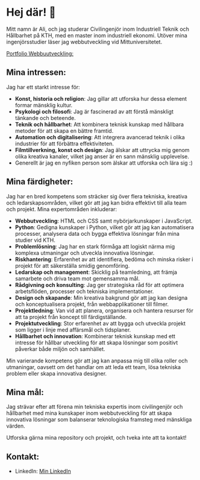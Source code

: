 # Hej där! 👋

Mitt namn är Ali, och jag studerar Civilingenjör inom Industriell Teknik och Hållbarhet på KTH, med en master inom industriell ekonomi. Utöver mina ingenjörsstudier läser jag webbutveckling vid Mittuniversitetet.

[Portfolio Webbuutveckling:](https://www.linkedin.com/in/ali-mohammad-a0786061m/)

## Mina intressen:
Jag har ett starkt intresse för:
- **Konst, historia och religion**: Jag gillar att utforska hur dessa element formar mänsklig kultur.
- **Psykologi och filosofi**: Jag är fascinerad av att förstå mänskligt tänkande och beteende.
- **Teknik och hållbarhet**: Att kombinera teknisk kunskap med hållbara metoder för att skapa en bättre framtid.
- **Automation och digitalisering**: Att integrera avancerad teknik i olika industrier för att förbättra effektiviteten.
- **Filmtillverkning, konst och design**: Jag älskar att uttrycka mig genom olika kreativa kanaler, vilket jag anser är en sann mänsklig upplevelse.
- Generellt är jag en nyfiken person som älskar att utforska och lära sig :)

## Mina färdigheter:
Jag har en bred kompetens som sträcker sig över flera tekniska, kreativa och ledarskapsområden, vilket gör att jag kan bidra effektivt till alla team och projekt. Mina expertområden inkluderar:

- **Webbutveckling**: HTML och CSS samt nybörjarkunskaper i JavaScript.
- **Python**: Gedigna kunskaper i Python, vilket gör att jag kan automatisera processer, analysera data och bygga effektiva lösningar från mina studier vid KTH.
- **Problemlösning**: Jag har en stark förmåga att logiskt närma mig komplexa utmaningar och utveckla innovativa lösningar.
- **Riskhantering**: Erfarenhet av att identifiera, bedöma och minska risker i projekt för att säkerställa smidig genomföring.
- **Ledarskap och management**: Skicklig på teamledning, att främja samarbete och driva team mot gemensamma mål.
- **Rådgivning och konsulting**: Jag ger strategiska råd för att optimera arbetsflöden, processer och tekniska implementationer.
- **Design och skapande**: Min kreativa bakgrund gör att jag kan designa och konceptualisera projekt, från webbapplikationer till filmer.
- **Projektledning**: Van vid att planera, organisera och hantera resurser för att ta projekt från koncept till färdigställande.
- **Projektutveckling**: Stor erfarenhet av att bygga och utveckla projekt som ligger i linje med affärsmål och tidsplaner.
- **Hållbarhet och innovation**: Kombinerar teknisk kunskap med ett intresse för hållbar utveckling för att skapa lösningar som positivt påverkar både miljön och samhället.

Min varierande kompetens gör att jag kan anpassa mig till olika roller och utmaningar, oavsett om det handlar om att leda ett team, lösa tekniska problem eller skapa innovativa designer.

## Mina mål:
Jag strävar efter att förena min tekniska expertis inom civilingenjör och hållbarhet med mina kunskaper inom webbutveckling för att skapa innovativa lösningar som balanserar teknologiska framsteg med mänskliga värden.

Utforska gärna mina repository och projekt, och tveka inte att ta kontakt!

## Kontakt:
- LinkedIn: [Min LinkedIn](https://www.linkedin.com/in/ali-mohammad-a0786061m/)
